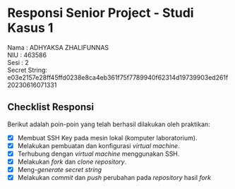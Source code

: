 # Responsi Senior Project - Studi Kasus 1

Nama : ADHYAKSA ZHALIFUNNAS  
NIU : 463586  
Sesi : 2  
Secret String: e03e2157e28ff45ffd0238e8ca4eb361f75f7789940f62314d19739903ed261f20230616071331

## Checklist Responsi

Berikut adalah poin-poin yang telah berhasil dilakukan oleh praktikan:

- [x] Membuat SSH Key pada mesin lokal (komputer laboratorium).
- [x] Melakukan pembuatan dan konfigurasi _virtual machine_.
- [x] Terhubung dengan _virtual machine_ menggunakan SSH.
- [x] Melakukan _fork_ dan _clone_ _repository_.
- [x] Meng-_generate_ _secret string_
- [x] Melakukan _commit_ dan _push_ perubahan pada _repository_ hasil _fork_

